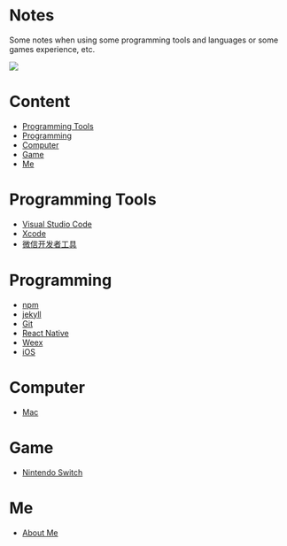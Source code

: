 # Notes

Some notes when using some programming tools and languages or some games experience, etc.

[![](https://img.shields.io/badge/weibo-tomfriwel-blue.svg)](https://weibo.com/tomfriwel)

# Content

- [Programming Tools](#programming-tools)
- [Programming](#programming)
- [Computer](#computer)
- [Game](#game)
- [Me](#me)

# Programming Tools

- [Visual Studio Code](./vscode.md)
- [Xcode](./xcode.md)
- [微信开发者工具](./wechatwebdevtools.md)

# Programming

- [npm](./npm.md)
- [jekyll](./jekyll.md)
- [Git](./git.md)
- [React Native](./reactnative.md)
- [Weex](./weex.md)
- [iOS](./ios.md)

# Computer

- [Mac](./mac.md)

# Game

- [Nintendo Switch](./nintendoswitch.md)

# Me

- [About Me](./aboutme.md)